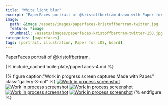 ```yaml
---
title: "White light blur"
excerpt: "PaperFaces portrait of @kristoffbertram drawn with Paper for iOS on an iPad."
image: 
  path: &image /assets/images/paperfaces-kristoffbertram-twitter.jpg 
  feature: *image
  thumbnail: /assets/images/paperfaces-kristoffbertram-twitter-150.jpg
categories: [paperfaces]
tags: [portrait, illustration, Paper for iOS, beard]
---
```


PaperFaces portrait of [@kristoffbertram](https://twitter.com/kristoffbertram).

{% include_cached boilerplate/paperfaces-4.md %}

{% figure caption:"Work in progress screen captures Made with Paper." class:"gallery-3-col" %}
[![Work in process screenshot](/assets/images/paperfaces-kristoffbertram-process-1-600.jpg)](/assets/images/paperfaces-kristoffbertram-process-1-lg.jpg) [![Work in process screenshot](/assets/images/paperfaces-kristoffbertram-process-2-600.jpg)](/assets/images/paperfaces-kristoffbertram-process-2-lg.jpg) [![Work in process screenshot](/assets/images/paperfaces-kristoffbertram-process-3-600.jpg)](/assets/images/paperfaces-kristoffbertram-process-3-lg.jpg) [![Work in process screenshot](/assets/images/paperfaces-kristoffbertram-process-4-600.jpg)](/assets/images/paperfaces-kristoffbertram-process-4-lg.jpg) [![Work in process screenshot](/assets/images/paperfaces-kristoffbertram-process-5-600.jpg)](/assets/images/paperfaces-kristoffbertram-process-5-lg.jpg)
{% endfigure %}
